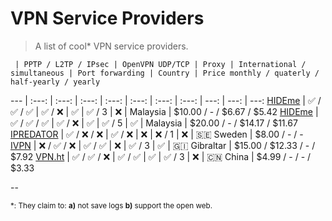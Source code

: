 # VPN Service Providers

> A list of cool\* VPN service providers.

     | PPTP / L2TP / IPsec | OpenVPN UDP/TCP | Proxy | International / simultaneous | Port forwarding | Country | Price monthly / quaterly / half-yearly / yearly 
 --- | :---: | :---: | :---:           | :---: | :---:                      | :---:           | :---:   |  ---:          | ---:           | ---:
  [HIDEme](https://hide.me) | :white_check_mark: / :white_check_mark: / :white_check_mark: | :white_check_mark: / :x: | :white_check_mark: | :white_check_mark: / 3 | :x: | Malaysia | $10.00 / - / $6.67 / $5.42
 [HIDEme](https://hide.me) | :white_check_mark: / :white_check_mark: / :white_check_mark: | :white_check_mark: / :x: | :white_check_mark: | :white_check_mark: / 5 | :white_check_mark: | Malaysia | $20.00 / - / $14.17 / $11.67
 [IPREDATOR](https://ipredator.se/) | :white_check_mark: / :x: / :x:  | :white_check_mark: / :x: | :x: | :x: / 1 | :x: | 🇸🇪 Sweden | $8.00 / - / -
[IVPN](https://www.ivpn.net/pricing) | :x: / :white_check_mark: / :x: | :white_check_mark: / :white_check_mark: | :x: | :white_check_mark: / 3 | :white_check_mark: | 🇬🇮 Gibraltar | $15.00 / $12.33 / - / $7.92
[VPN.ht](https://vpn.ht) | :white_check_mark: / :white_check_mark: / :x: | :white_check_mark: / :white_check_mark: | :white_check_mark: | :white_check_mark: / 3 | :x: | :cn: China | $4.99 / - / - / $3.33 


--

<sub>\*: They claim to: **a)** not save logs **b)** support the open web.</sub>
